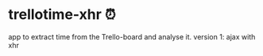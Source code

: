 # trellotime-xhr :alarm_clock:
app to extract time from the Trello-board and analyse it. version 1: ajax with xhr
